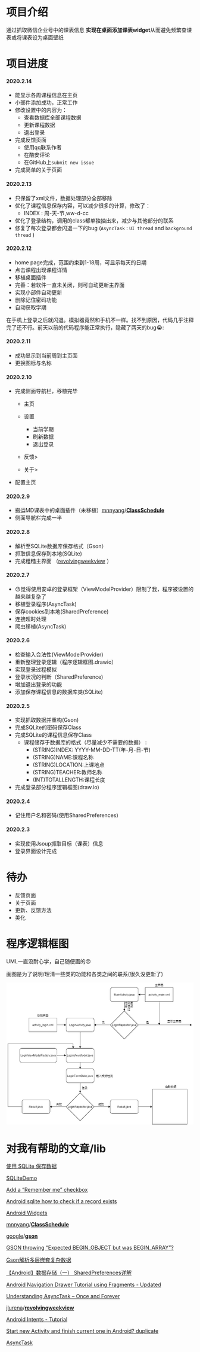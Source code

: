 # 项目介绍

通过抓取微信企业号中的课表信息 **实现在桌面添加课表widget**从而避免频繁查课表或将课表设为桌面壁纸

# 项目进度

#### 2020.2.14

* 能显示各周课程信息在主页
* 小部件添加成功，正常工作
* 修改设置中的内容为：
  * 查看数据库全部课程数据
  * 更新课程数据
  * 退出登录
* 完成反馈页面
  * 使用qq联系作者
  * 在酷安评论
  * 在GitHub上`submit new issue`
* 完成简单的关于页面

#### 2020.2.13

* 只保留了xml文件，数据处理部分全部移除
* 优化了课程信息保存内容，可以减少很多的计算，修改了：
  * INDEX : 周-天-节,ww-d-cc
* 优化了登录结构，调用的class都单独抽出来，减少与其他部分的联系
* 修复了每次登录都会闪退一下的bug (`AsyncTask` : `UI thread` and `background thread`  ) 

#### 2020.2.12

* home page完成，范围约束到1-18周，可显示每天的日期
* 点击课程出现课程详情
* 移植桌面插件
* 完善：若软件一直未关闭，则可自动更新主界面
* 实现小部件自动更新
* 删除记住密码功能
* 自动获取学期

在手机上登录之后就闪退。模拟器竟然和手机不一样。找不到原因，代码几乎注释完了还不行。前天以前的代码程序能正常执行，隐藏了两天的bug:sob::

#### 2020.2.11

* 成功显示到当前周到主页面
* 更换图标与名称

#### 2020.2.10

* 完成侧面导航栏，移植完毕

  * 主页
  * 设置
    * 当前学期
    * 刷新数据
    * 退出登录

  * 反馈>
  * 关于>
* 配置主页

#### 2020.2.9

* 搬运MD课表中的桌面插件（未移植）[mnnyang](https://github.com/mnnyang)/**[ClassSchedule](https://github.com/mnnyang/ClassSchedule)**
* 侧面导航栏完成一半

#### 2020.2.8

* 解析至SQLite数据库保存格式（Gson）
* 抓取信息保存到本地(SQLite)
* 完成粗糙主界面 （[revolvingweekview](https://github.com/jlurena/revolvingweekview) ）

#### 2020.2.7

* :sweat:觉得使用安卓的登录框架（ViewModelProvider）限制了我，程序被设置的越来越复杂了
* 移植登录程序(AsyncTask)
* 保存cookies到本地(SharedPreference)
* 连接超时处理
* 爬虫移植(AsyncTask)

#### 2020.2.6

* 检查输入合法性(ViewModelProvider)
* 重新整理登录逻辑（程序逻辑框图.drawio）
* 实现登录过程模拟
* 登录状况的判断（SharedPreference)
* 增加退出登录的功能
* 添加保存课程信息的数据库类(SQLite)

#### 2020.2.5

* 实现抓取数据并重构(Gson)
* 完成SQLite的密码保存Class
* 完成SQLite的课程信息保存Class
  * 课程储存于数据库的格式（尽量减少不需要的数据） : 
    * (STRING)INDEX: YYYY-MM-DD-TT(年-月-日-节)
    * (STRING)NAME:课程名称
    * (STRING)LOCATION:上课地点
    * (STRING)TEACHER:教师名称
    * (INT)TOTALLENGTH:课程长度
* 完成登录部分程序逻辑框图(draw.io)

#### 2020.2.4

* 记住用户名和密码(使用SharedPreferences)


#### 2020.2.3

* 实现使用Jsoup抓取目标（课表）信息
* 登录界面设计完成

# 待办

* 反馈页面
* 关于页面
* 更新、反馈方法
* 美化

# 程序逻辑框图

UML一直没耐心学，自己随便画的:cry:

画图是为了说明/理清一些类的功能和各类之间的联系(很久没更新了)

![程序逻辑框图](AppLogicGraph.png)

# 对我有帮助的文章/lib

[使用 SQLite 保存数据](https://developer.android.com/training/data-storage/sqlite?hl=zh_cn#java)

[SQLiteDemo](https://github.com/limit-DNE/SQLiteDemo)

[Add a “Remember me” checkbox](https://stackoverflow.com/questions/9370293/add-a-remember-me-checkbox)

 [Android sqlite how to check if a record exists](https://stackoverflow.com/questions/20415309/android-sqlite-how-to-check-if-a-record-exists)

[Android Widgets](https://medium.com/android-bits/android-widgets-ad3d166458d3)

[mnnyang](https://github.com/mnnyang)/**[ClassSchedule](https://github.com/mnnyang/ClassSchedule)**

[google](https://github.com/google)/**[gson](https://github.com/google/gson)**

[GSON throwing “Expected BEGIN_OBJECT but was BEGIN_ARRAY”?](https://stackoverflow.com/questions/9598707/gson-throwing-expected-begin-object-but-was-begin-array)

[Gson解析多层嵌套复杂数据](https://my.oschina.net/ydsakyclguozi/blog/480050)

 [【Android】数据存储（一） SharedPreferences详解](https://www.jianshu.com/p/59b266c644f3)

[Android Navigation Drawer Tutorial using Fragments - Updated](https://www.youtube.com/watch?v=J8GB_b8qyK8)

[Understanding AsyncTask – Once and Forever](https://androidresearch.wordpress.com/2012/03/17/understanding-asynctask-once-and-forever/)

 [jlurena](https://github.com/jlurena)/**[revolvingweekview](https://github.com/jlurena/revolvingweekview)**

[Android Intents - Tutorial](https://www.vogella.com/tutorials/AndroidIntent/article.html)

[Start new Activity and finish current one in Android? duplicate](https://stackoverflow.com/questions/11308198/start-new-activity-and-finish-current-one-in-android)

[AsyncTask](https://developer.android.com/reference/android/os/AsyncTask)

